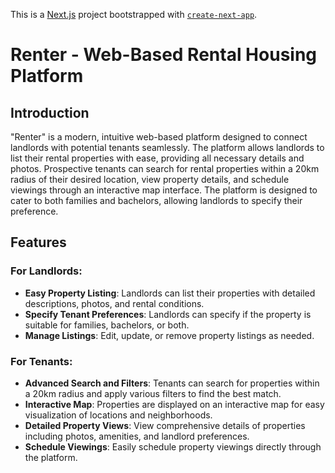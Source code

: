 This is a [Next.js](https://nextjs.org/) project bootstrapped with [`create-next-app`](https://github.com/vercel/next.js/tree/canary/packages/create-next-app).
# Renter - Web-Based Rental Housing Platform

## Introduction
"Renter" is a modern, intuitive web-based platform designed to connect landlords with potential tenants seamlessly. The platform allows landlords to list their rental properties with ease, providing all necessary details and photos. Prospective tenants can search for rental properties within a 20km radius of their desired location, view property details, and schedule viewings through an interactive map interface. The platform is designed to cater to both families and bachelors, allowing landlords to specify their preference.

## Features

### For Landlords:
- **Easy Property Listing**: Landlords can list their properties with detailed descriptions, photos, and rental conditions.
- **Specify Tenant Preferences**: Landlords can specify if the property is suitable for families, bachelors, or both.
- **Manage Listings**: Edit, update, or remove property listings as needed.

### For Tenants:
- **Advanced Search and Filters**: Tenants can search for properties within a 20km radius and apply various filters to find the best match.
- **Interactive Map**: Properties are displayed on an interactive map for easy visualization of locations and neighborhoods.
- **Detailed Property Views**: View comprehensive details of properties including photos, amenities, and landlord preferences.
- **Schedule Viewings**: Easily schedule property viewings directly through the platform.




